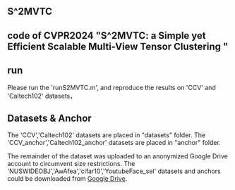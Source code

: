## S^2MVTC
code of CVPR2024 "S^2MVTC: a Simple yet Efficient Scalable Multi-View Tensor Clustering "
------------------------------------------------------

## run
Please run the 'runS2MVTC.m', and reproduce the results on 'CCV' and 'Caltech102' datasets，

## Datasets & Anchor
The 'CCV','Caltech102' datasets are placed in "datasets" folder. 
The 'CCV_anchor','Caltech102_anchor' datasets are placed in "anchor" folder. 

The remainder of the dataset was uploaded to an anonymized Google Drive account to circumvent size restrictions. 
The 'NUSWIDEOBJ','AwAfea','cifar10','YoutubeFace_sel' datasets and anchors could be downloaded 
from [Google Drive](https://drive.google.com/drive/folders/1LA6ZNRj4bUtM90aXhCLLgLm4uTOYZVFe?usp=drive_link). 

